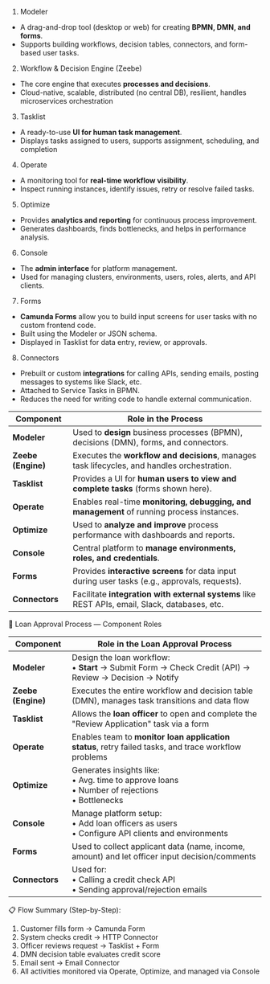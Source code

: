 1. Modeler

* A drag-and-drop tool (desktop or web) for creating **BPMN, DMN, and forms**.
* Supports building workflows, decision tables, connectors, and form-based user tasks.

2. Workflow & Decision Engine (Zeebe)

* The core engine that executes **processes and decisions**.
* Cloud-native, scalable, distributed (no central DB), resilient, handles microservices orchestration

3. Tasklist

* A ready-to-use **UI for human task management**.
* Displays tasks assigned to users, supports assignment, scheduling, and completion

4. Operate

* A monitoring tool for **real-time workflow visibility**.
* Inspect running instances, identify issues, retry or resolve failed tasks.

5. Optimize

* Provides **analytics and reporting** for continuous process improvement.
* Generates dashboards, finds bottlenecks, and helps in performance analysis.

6. Console

* The **admin interface** for platform management.
* Used for managing clusters, environments, users, roles, alerts, and API clients.

7. Forms

* **Camunda Forms** allow you to build input screens for user tasks with no custom frontend code.
* Built using the Modeler or JSON schema.
* Displayed in Tasklist for data entry, review, or approvals.

8. Connectors

* Prebuilt or custom **integrations** for calling APIs, sending emails, posting messages to systems like Slack, etc.
* Attached to Service Tasks in BPMN.
* Reduces the need for writing code to handle external communication.


| Component       | Role in the Process |
|----------------|---------------------|
| **Modeler**     | Used to **design** business processes (BPMN), decisions (DMN), forms, and connectors. |
| **Zeebe (Engine)** | Executes the **workflow and decisions**, manages task lifecycles, and handles orchestration. |
| **Tasklist**    | Provides a UI for **human users to view and complete tasks** (forms shown here). |
| **Operate**     | Enables real-time **monitoring, debugging, and management** of running process instances. |
| **Optimize**    | Used to **analyze and improve** process performance with dashboards and reports. |
| **Console**     | Central platform to **manage environments, roles, and credentials**. |
| **Forms**       | Provides **interactive screens** for data input during user tasks (e.g., approvals, requests). |
| **Connectors**  | Facilitate **integration with external systems** like REST APIs, email, Slack, databases, etc. |

🏦 Loan Approval Process — Component Roles

| Component        | Role in the Loan Approval Process |
|------------------|-----------------------------------|
| **Modeler**       | Design the loan workflow: <br> • **Start** → Submit Form → Check Credit (API) → Review → Decision → Notify |
| **Zeebe (Engine)**| Executes the entire workflow and decision table (DMN), manages task transitions and data flow |
| **Tasklist**      | Allows the **loan officer** to open and complete the "Review Application" task via a form |
| **Operate**       | Enables team to **monitor loan application status**, retry failed tasks, and trace workflow problems |
| **Optimize**      | Generates insights like: <br> • Avg. time to approve loans <br> • Number of rejections <br> • Bottlenecks |
| **Console**       | Manage platform setup: <br> • Add loan officers as users <br> • Configure API clients and environments |
| **Forms**         | Used to collect applicant data (name, income, amount) and let officer input decision/comments |
| **Connectors**    | Used for: <br> • Calling a credit check API <br> • Sending approval/rejection emails |


📋 Flow Summary (Step-by-Step):

1. Customer fills form → Camunda Form
2. System checks credit → HTTP Connector
3. Officer reviews request → Tasklist + Form
4. DMN decision table evaluates credit score
5. Email sent → Email Connector
6. All activities monitored via Operate, Optimize, and managed via Console